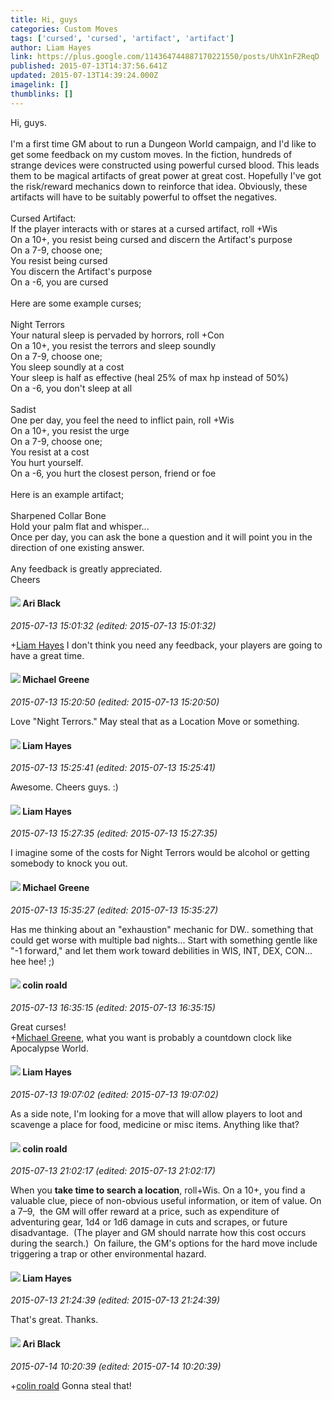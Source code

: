 ```yaml
---
title: Hi, guys
categories: Custom Moves
tags: ['cursed', 'cursed', 'artifact', 'artifact']
author: Liam Hayes
link: https://plus.google.com/114364744887170221550/posts/UhX1nF2ReqD
published: 2015-07-13T14:37:56.641Z
updated: 2015-07-13T14:39:24.000Z
imagelink: []
thumblinks: []
---
```


Hi, guys.<br /><br />I&#39;m a first time GM about to run a Dungeon World campaign, and I&#39;d like to get some feedback on my custom moves. In the fiction, hundreds of strange devices were constructed using powerful cursed blood. This leads them to be magical artifacts of great power at great cost. Hopefully I&#39;ve got the risk/reward mechanics down to reinforce that idea. Obviously, these artifacts will have to be suitably powerful to offset the negatives.<br /><br />Cursed Artifact:<br />If the player interacts with or stares at a cursed artifact, roll +Wis<br />On a 10+, you resist being cursed and discern the Artifact&#39;s purpose<br />On a 7-9, choose one;<br />You resist being cursed<br />You discern the Artifact&#39;s purpose<br />On a -6, you are cursed<br /><br />Here are some example curses;<br /><br />Night Terrors<br />Your natural sleep is pervaded by horrors, roll +Con<br />On a 10+, you resist the terrors and sleep soundly<br />On a 7-9, choose one;<br />You sleep soundly at a cost<br />Your sleep is half as effective (heal 25% of max hp instead of 50%)<br />On a -6, you don&#39;t sleep at all<br /><br />Sadist<br />One per day, you feel the need to inflict pain, roll +Wis<br />On a 10+, you resist the urge<br />On a 7-9, choose one;<br />You resist at a cost<br />You hurt yourself.<br />On a -6, you hurt the closest person, friend or foe<br /><br />Here is an example artifact;<br /><br />Sharpened Collar Bone<br />Hold your palm flat and whisper...<br />Once per day, you can ask the bone a question and it will point you in the direction of one existing answer.<br /><br />Any feedback is greatly appreciated.<br />Cheers
<div id='comment z13sijjzqxz4hfn5504cgnjimkiyfzw43x40k'>
  <h4><img src='{{site.baseurl}}//images/avatars/114340138562787667396_photo.jpg'> Ari Black</h4>
      <p><cite>2015-07-13 15:01:32 (edited: 2015-07-13 15:01:32)</cite></p>
        <p><span class="proflinkWrapper"><span class="proflinkPrefix">+</span><a class="proflink" href="https://plus.google.com/114364744887170221550" oid="114364744887170221550">Liam Hayes</a></span>​ I don&#39;t think you need any feedback, your players are going to have a great time.</p>
</div>
        

<div id='comment z13sijjzqxz4hfn5504cgnjimkiyfzw43x40k'>
  <h4><img src='{{site.baseurl}}//images/avatars/115524159101918552951_photo.jpg'> Michael Greene</h4>
      <p><cite>2015-07-13 15:20:50 (edited: 2015-07-13 15:20:50)</cite></p>
        <p>Love &quot;Night Terrors.&quot; May steal that as a Location Move or something. </p>
</div>
        

<div id='comment z13sijjzqxz4hfn5504cgnjimkiyfzw43x40k'>
  <h4><img src='{{site.baseurl}}//images/avatars/114364744887170221550_photo.jpg'> Liam Hayes</h4>
      <p><cite>2015-07-13 15:25:41 (edited: 2015-07-13 15:25:41)</cite></p>
        <p>Awesome. Cheers guys. :)</p>
</div>
        

<div id='comment z13sijjzqxz4hfn5504cgnjimkiyfzw43x40k'>
  <h4><img src='{{site.baseurl}}//images/avatars/114364744887170221550_photo.jpg'> Liam Hayes</h4>
      <p><cite>2015-07-13 15:27:35 (edited: 2015-07-13 15:27:35)</cite></p>
        <p>I imagine some of the costs for Night Terrors would be alcohol or getting somebody to knock you out.</p>
</div>
        

<div id='comment z13sijjzqxz4hfn5504cgnjimkiyfzw43x40k'>
  <h4><img src='{{site.baseurl}}//images/avatars/115524159101918552951_photo.jpg'> Michael Greene</h4>
      <p><cite>2015-07-13 15:35:27 (edited: 2015-07-13 15:35:27)</cite></p>
        <p>Has me thinking about an &quot;exhaustion&quot; mechanic for DW.. something that could get worse with multiple bad nights... Start with something gentle like &quot;-1 forward,&quot; and let them work toward debilities in WIS, INT, DEX, CON... hee hee! ;)</p>
</div>
        

<div id='comment z13sijjzqxz4hfn5504cgnjimkiyfzw43x40k'>
  <h4><img src='{{site.baseurl}}//images/avatars/112202482806363015700_photo.jpg'> colin roald</h4>
      <p><cite>2015-07-13 16:35:15 (edited: 2015-07-13 16:35:15)</cite></p>
        <p>Great curses!  <br /><span class="proflinkWrapper"><span class="proflinkPrefix">+</span><a class="proflink" href="https://plus.google.com/115524159101918552951" oid="115524159101918552951">Michael Greene</a></span>, what you want is probably a countdown clock like Apocalypse World.</p>
</div>
        

<div id='comment z13sijjzqxz4hfn5504cgnjimkiyfzw43x40k'>
  <h4><img src='{{site.baseurl}}//images/avatars/114364744887170221550_photo.jpg'> Liam Hayes</h4>
      <p><cite>2015-07-13 19:07:02 (edited: 2015-07-13 19:07:02)</cite></p>
        <p>As a side note, I&#39;m looking for a move that will allow players to loot and scavenge a place for food, medicine or misc items. Anything like that?</p>
</div>
        

<div id='comment z13sijjzqxz4hfn5504cgnjimkiyfzw43x40k'>
  <h4><img src='{{site.baseurl}}//images/avatars/112202482806363015700_photo.jpg'> colin roald</h4>
      <p><cite>2015-07-13 21:02:17 (edited: 2015-07-13 21:02:17)</cite></p>
        <p>When you <b>take time to search a location</b>, roll+Wis. On a 10+, you find a valuable clue, piece of non-obvious useful information, or item of value. On a 7–9,  the GM will offer reward at a price, such as expenditure of adventuring gear, 1d4 or 1d6 damage in cuts and scrapes, or future disadvantage.  (The player and GM should narrate how this cost occurs during the search.)  On failure, the GM&#39;s options for the hard move include triggering a trap or other environmental hazard.  </p>
</div>
        

<div id='comment z13sijjzqxz4hfn5504cgnjimkiyfzw43x40k'>
  <h4><img src='{{site.baseurl}}//images/avatars/114364744887170221550_photo.jpg'> Liam Hayes</h4>
      <p><cite>2015-07-13 21:24:39 (edited: 2015-07-13 21:24:39)</cite></p>
        <p>That&#39;s great. Thanks.</p>
</div>
        

<div id='comment z13sijjzqxz4hfn5504cgnjimkiyfzw43x40k'>
  <h4><img src='{{site.baseurl}}//images/avatars/114340138562787667396_photo.jpg'> Ari Black</h4>
      <p><cite>2015-07-14 10:20:39 (edited: 2015-07-14 10:20:39)</cite></p>
        <p><span class="proflinkWrapper"><span class="proflinkPrefix">+</span><a class="proflink" href="https://plus.google.com/112202482806363015700" oid="112202482806363015700">colin roald</a></span>​ Gonna steal that!</p>
</div>
        